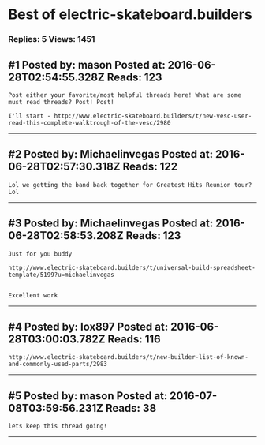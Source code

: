 # Best of electric-skateboard.builders

### Replies: 5 Views: 1451

## \#1 Posted by: mason Posted at: 2016-06-28T02:54:55.328Z Reads: 123

```
Post either your favorite/most helpful threads here! What are some must read threads? Post! Post!

I'll start - http://www.electric-skateboard.builders/t/new-vesc-user-read-this-complete-walktrough-of-the-vesc/2980
```

---
## \#2 Posted by: Michaelinvegas Posted at: 2016-06-28T02:57:30.318Z Reads: 122

```
Lol we getting the band back together for Greatest Hits Reunion tour? Lol
```

---
## \#3 Posted by: Michaelinvegas Posted at: 2016-06-28T02:58:53.208Z Reads: 123

```
Just for you buddy 

http://www.electric-skateboard.builders/t/universal-build-spreadsheet-template/5199?u=michaelinvegas


Excellent work
```

---
## \#4 Posted by: lox897 Posted at: 2016-06-28T03:00:03.782Z Reads: 116

```
http://www.electric-skateboard.builders/t/new-builder-list-of-known-and-commonly-used-parts/2983
```

---
## \#5 Posted by: mason Posted at: 2016-07-08T03:59:56.231Z Reads: 38

```
lets keep this thread going!
```

---
